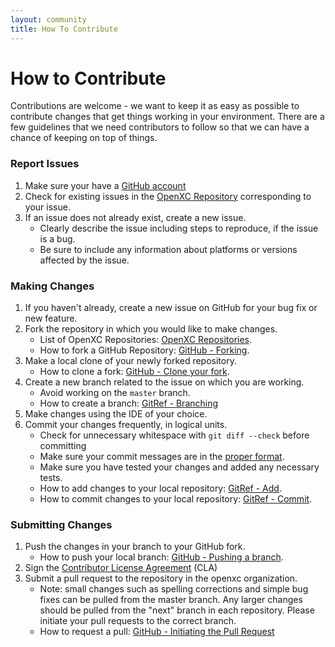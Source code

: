 ```yaml
---
layout: community
title: How To Contribute
---
```


<div class="page-header">
    <h1>How to Contribute</h1>
</div> 

Contributions are welcome - we want to keep it as easy as possible to contribute changes that get things working in your environment. There are a few guidelines that we need contributors to follow so that we can have a chance of keeping on top of things.

### Report Issues
1. Make sure your have a [GitHub account](https://github.com/join)
2. Check for existing issues in the [OpenXC Repository](http://github.com/openxc/) corresponding to your issue.
3. If an issue does not already exist, create a new issue.
   * Clearly describe the issue including steps to reproduce, if the issue is a bug. 
   * Be sure to include any information about platforms or versions affected by the issue.

### Making Changes
1. If you haven't already, create a new issue on GitHub for your bug fix or new feature. 
2. Fork the repository in which you would like to make changes.
   * List of OpenXC Repositories: [OpenXC Repositories](http://github.com/openxc).
   * How to fork a GitHub Repository: [GitHub - Forking](https://help.github.com/articles/fork-a-repo#step-1-fork-the-spoon-knife-repository).
3. Make a local clone of your newly forked repository.
   * How to clone a fork: [GitHub - Clone your fork](https://help.github.com/articles/fork-a-repo#step-2-clone-your-fork).
4. Create a new branch related to the issue on which you are working.
   * Avoid working on the ```master``` branch.
   * How to create a branch: [GitRef - Branching](http://gitref.org/branching/#branch)
5. Make changes using the IDE of your choice.
6. Commit your changes frequently, in logical units.
   * Check for unnecessary whitespace with ```git diff --check``` before committing
   * Make sure your commit messages are in the [proper format](http://tbaggery.com/2008/04/19/a-note-about-git-commit-messages.html). 
   * Make sure you have tested your changes and added any necessary tests.
   * How to add changes to your local repository: [GitRef - Add](http://gitref.org/basic/#add).
   * How to commit changes to your local repository: [GitRef - Commit](http://gitref.org/basic/#commit). 

### Submitting Changes
1. Push the changes in your branch to your GitHub fork.
   * How to push your local branch: [GitHub - Pushing a branch](https://help.github.com/articles/pushing-to-a-remote#pushing-a-branch).
2. Sign the [Contributor License Agreement](http://openxcplatform.com/contributor-license-agreement.html) (CLA)
3. Submit a pull request to the repository in the openxc organization. 
   * Note: small changes such as spelling corrections and simple bug fixes can be pulled from the master branch. Any larger changes should be pulled from the "next" branch in each repository. Please initiate your pull requests to the correct branch.
   * How to request a pull: [GitHub - Initiating the Pull Request](https://help.github.com/articles/using-pull-requests#initiating-the-pull-request)
